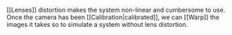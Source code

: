 [[Lenses]] distortion makes the system non-linear and cumbersome to use. Once the camera has been [[Calibration|calibrated]], we can [[Warp]] the images it takes so to simulate a system without lens distortion.